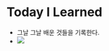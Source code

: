 # Today I Learned
- 그날 그날 배운 것들을 기록한다.
- <a href="[https://a1ways-hyerang.tistory.com/]" target="_blank"><img src="https://img.shields.io/badge/blog-FEFEFE?style=flat-square&logo=blogger&logoColor=black"/></a>
